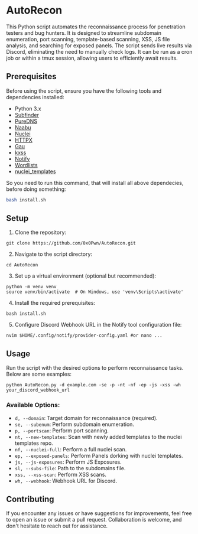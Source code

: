 # AutoRecon

This Python script automates the reconnaissance process 
for penetration testers and bug hunters. It is designed to streamline 
subdomain enumeration, port scanning, template-based scanning, XSS, JS 
file analysis, and searching for exposed panels. The script sends live 
results via Discord, eliminating the need to manually check logs. It can
 be run as a cron job or within a tmux session, allowing users to 
efficiently await results.

## 

## Prerequisites

Before using the script, ensure you have the following tools and dependencies installed:

- Python 3.x
- [Subfinder](https://github.com/projectdiscovery/subfinder)
- [PureDNS](https://github.com/d3mondev/puredns)
- [Naabu](https://github.com/projectdiscovery/naabu)
- [Nuclei](https://github.com/projectdiscovery/nuclei)
- [HTTPX](https://github.com/projectdiscovery/httpx)
- [Gau](https://github.com/lc/gau)
- [kxss](https://github.com/tomnomnom/hacks/tree/main/kxss)
- [Notify](https://github.com/projectdiscovery/notify)
- [Wordlists](https://github.com/0x0Pwn/Wordlists)
- [nuclei_templates](https://github.com/0x0Pwn/nuclei_templates)

So you need to run this command, that will install all above dependecies, before doing something:

```bash
bash install.sh
```

## Setup

1. Clone the repository:

```
git clone https://github.com/0x0Pwn/AutoRecon.git
```

2. Navigate to the script directory:

```
cd AutoRecon
```

3. Set up a virtual environment (optional but recommended):

```
python -m venv venv
source venv/bin/activate  # On Windows, use 'venv\Scripts\activate'
```

4. Install the required prerequisites:

```
bash install.sh
```

5. Configure Discord Webhook URL in the Notify tool configuration file:

```
nvim $HOME/.config/notify/provider-config.yaml #or nano ...
```

## Usage

Run the script with the desired options to perform reconnaissance tasks. Below are some examples:

```
python AutoRecon.py -d example.com -se -p -nt -nf -ep -js -xss -wh your_discord_webhook_url
```

### 

### Available Options:

- `d, --domain`: Target domain for reconnaissance (required).
- `se, --subenum`: Perform subdomain enumeration.
- `p, --portscan`: Perform port scanning.
- `nt, --new-templates`: Scan with newly added templates to the nuclei templates repo.
- `nf, --nuclei-full`: Perform a full nuclei scan.
- `ep, --exposed-panels`: Perform Panels dorking with nuclei templates.
- `js, --js-exposures`: Perform JS Exposures.
- `sl, --subs-file`: Path to the subdomains file.
- `xss, --xss-scan`: Perform XSS scans.
- `wh, --webhook`: Webhook URL for Discord.

## Contributing

If you encounter any issues or have suggestions for 
improvements, feel free to open an issue or submit a pull request. 
Collaboration is welcome, and don't hesitate to reach out for 
assistance.
